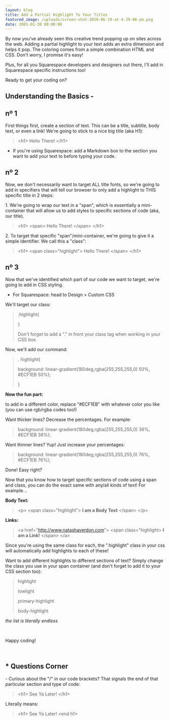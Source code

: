 ```yaml
---
layout: blog
title: Add a Partial Highlight To Your Titles
featured_image: /uploads/screen-shot-2020-06-19-at-4-39-06-pm.png
date: 2001-01-30 00:00:00
---
```


By now you've already seen this creative trend popping up on sites across the web. Adding a partial highlight to your text adds an extra dimension and helps it pop. The coloring comes from a simple combination HTML and CSS. Don't worry, I promise it's easy\!&nbsp;

Plus, for all you Squarespace developers and designers out there, I'll add in Squarespace specific instructions too\!

Ready to get your coding on?

## Understanding the Basics -

## n&ordm; 1

First things first, create a section of text. This can be a title, subtitle, body text, or even a link\! We're going to stick to a nice big title (aka H1):&nbsp;

> &lt;h1&gt; Hello There\! &lt;/h1&gt;

* If you're using Squarespace: add a Markdown box to the section you want to add your text to before typing your code.&nbsp;

## n&ordm; 2

Now, we don't necessarily want to target ALL title fonts, so we're going to add in specifiers that will tell our browser to only add a highlight to THIS specific title in 2 steps:

1\. We're going to wrap our text in a "span", which is essentially a mini-container that will allow us to add styles to specific sections of code (aka, our title).&nbsp;

> &lt;h1&gt; &lt;span&gt; Hello There\! &lt;/span&gt; &lt;/h1&gt;

2\. To target that specific "span"/mini-container, we're going to give it a simple identifier. We call this a "class":&nbsp;

> &lt;h1&gt; &lt;span class="highlight"&gt; Hello There\! &lt;/span&gt; &lt;/h1&gt;

## n&ordm; 3

Now that we've identified which part of our code we want to target, we're going to add in CSS styling.&nbsp;

* For Squarespace: head to Design &gt; Custom CSS

We'll target our class:&nbsp;

> .highlight\{
>
>
> \}
>
>
> Don't forget to add a "." in front your class tag when working in your CSS box.

Now, we'll add our command:&nbsp;

> . highlight\{
>
>
> background: linear-gradient(180deg,rgba(255,255,255,0) 50%, \#ECF1EB 50%);
>
>
> \}

**Now the fun part:&nbsp;**

to add in a different color, replace "\#ECF1EB" with whatever color you like (you can use rgb/rgba codes too\!)

Want thicker lines? Decrease the percentages. For example:&nbsp;

> background: linear-gradient(180deg,rgba(255,255,255,0) 36%, \#ECF1EB 36%);

Want thinner lines? Yup\! Just increase your percentages:&nbsp;

> background: linear-gradient(180deg,rgba(255,255,255,0) 76%, \#ECF1EB 76%);

Done\! Easy right?

Now that you know how to target specific sections of code using a span and class, you can do the exact same with any/all kinds of text\! For example...

**Body Text:&nbsp;**

> &lt;p&gt; &lt;span class="highlight"&gt; **I am a Body Text** &lt;/span&gt; &lt;/p&gt;

**Links:&nbsp;**

> &lt;a href="http://www.natashaverdon.com"&gt; &lt;span class="highlight&gt; **I am a Link\!** &lt;/span&gt; &lt;/a&gt;

Since you're using the same class for each, the ".highlight" class in your css will automatically add highlights to each of these\!&nbsp;

Want to add different highlights to different sections of text? Simply change the class you use in your span container (and don't forget to add it to your CSS section too):&nbsp;

> highlight
>
>
> lowlight
>
>
> primary-highlight
>
>
> body-highlight

*the list is literally endless*

&nbsp;

Happy coding\!

&nbsp;

## \* Questions Corner

\- Curious about the "/" in our code brackets? That signals the end of that particular section and type of code:&nbsp;

> &lt;h1&gt; See Ya Later\! &lt;/h1&gt;

Literally means:

> &lt;h1&gt; See Ya Later\! &lt;end h1&gt;&nbsp;